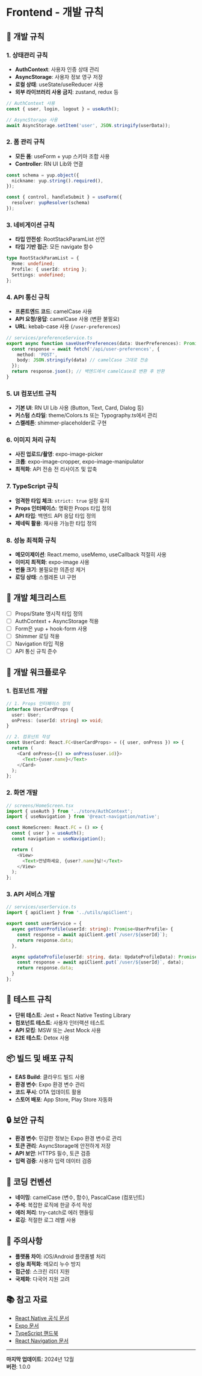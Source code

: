 # Frontend - 개발 규칙

## 🎯 개발 규칙

### 1. 상태관리 규칙
- **AuthContext**: 사용자 인증 상태 관리
- **AsyncStorage**: 사용자 정보 영구 저장
- **로컬 상태**: useState/useReducer 사용
- **외부 라이브러리 사용 금지**: zustand, redux 등

```typescript
// AuthContext 사용
const { user, login, logout } = useAuth();

// AsyncStorage 사용
await AsyncStorage.setItem('user', JSON.stringify(userData));
```

### 2. 폼 관리 규칙
- **모든 폼**: useForm + yup 스키마 조합 사용
- **Controller**: RN UI Lib와 연결

```typescript
const schema = yup.object({
  nickname: yup.string().required(),
});

const { control, handleSubmit } = useForm({
  resolver: yupResolver(schema)
});
```

### 3. 네비게이션 규칙
- **타입 안전성**: RootStackParamList 선언
- **타입 기반 접근**: 모든 navigate 함수

```typescript
type RootStackParamList = {
  Home: undefined;
  Profile: { userId: string };
  Settings: undefined;
};
```

### 4. API 통신 규칙
- **프론트엔드 코드**: camelCase 사용
- **API 요청/응답**: camelCase 사용 (변환 불필요)
- **URL**: kebab-case 사용 (`/user-preferences`)

```typescript
// services/preferenceService.ts
export async function saveUserPreferences(data: UserPreferences): Promise<void> {
  const response = await fetch('/api/user-preferences', {
    method: 'POST',
    body: JSON.stringify(data) // camelCase 그대로 전송
  });
  return response.json(); // 백엔드에서 camelCase로 변환 후 반환
}
```

### 5. UI 컴포넌트 규칙
- **기본 UI**: RN UI Lib 사용 (Button, Text, Card, Dialog 등)
- **커스텀 스타일**: theme/Colors.ts 또는 Typography.ts에서 관리
- **스켈레톤**: shimmer-placeholder로 구현

### 6. 이미지 처리 규칙
- **사진 업로드/촬영**: expo-image-picker
- **크롭**: expo-image-cropper, expo-image-manipulator
- **최적화**: API 전송 전 리사이즈 및 압축

### 7. TypeScript 규칙
- **엄격한 타입 체크**: `strict: true` 설정 유지
- **Props 인터페이스**: 명확한 Props 타입 정의
- **API 타입**: 백엔드 API 응답 타입 정의
- **제네릭 활용**: 재사용 가능한 타입 정의

### 8. 성능 최적화 규칙
- **메모이제이션**: React.memo, useMemo, useCallback 적절히 사용
- **이미지 최적화**: expo-image 사용
- **번들 크기**: 불필요한 의존성 제거
- **로딩 상태**: 스켈레톤 UI 구현

## 🔧 개발 체크리스트

- [ ] Props/State 명시적 타입 정의
- [ ] AuthContext + AsyncStorage 적용
- [ ] Form은 yup + hook-form 사용
- [ ] Shimmer 로딩 적용
- [ ] Navigation 타입 적용
- [ ] API 통신 규칙 준수

## 🚀 개발 워크플로우

### 1. 컴포넌트 개발
```typescript
// 1. Props 인터페이스 정의
interface UserCardProps {
  user: User;
  onPress: (userId: string) => void;
}

// 2. 컴포넌트 작성
const UserCard: React.FC<UserCardProps> = ({ user, onPress }) => {
  return (
    <Card onPress={() => onPress(user.id)}>
      <Text>{user.name}</Text>
    </Card>
  );
};
```

### 2. 화면 개발
```typescript
// screens/HomeScreen.tsx
import { useAuth } from '../store/AuthContext';
import { useNavigation } from '@react-navigation/native';

const HomeScreen: React.FC = () => {
  const { user } = useAuth();
  const navigation = useNavigation();

  return (
    <View>
      <Text>안녕하세요, {user?.name}님!</Text>
    </View>
  );
};
```

### 3. API 서비스 개발
```typescript
// services/userService.ts
import { apiClient } from '../utils/apiClient';

export const userService = {
  async getUserProfile(userId: string): Promise<UserProfile> {
    const response = await apiClient.get(`/user/${userId}`);
    return response.data;
  },

  async updateProfile(userId: string, data: UpdateProfileData): Promise<UserProfile> {
    const response = await apiClient.put(`/user/${userId}`, data);
    return response.data;
  }
};
```

## 🧪 테스트 규칙
- **단위 테스트**: Jest + React Native Testing Library
- **컴포넌트 테스트**: 사용자 인터랙션 테스트
- **API 모킹**: MSW 또는 Jest Mock 사용
- **E2E 테스트**: Detox 사용

## 📦 빌드 및 배포 규칙
- **EAS Build**: 클라우드 빌드 사용
- **환경 변수**: Expo 환경 변수 관리
- **코드 푸시**: OTA 업데이트 활용
- **스토어 배포**: App Store, Play Store 자동화

## 🔒 보안 규칙
- **환경 변수**: 민감한 정보는 Expo 환경 변수로 관리
- **토큰 관리**: AsyncStorage에 안전하게 저장
- **API 보안**: HTTPS 필수, 토큰 검증
- **입력 검증**: 사용자 입력 데이터 검증

## 📝 코딩 컨벤션
- **네이밍**: camelCase (변수, 함수), PascalCase (컴포넌트)
- **주석**: 복잡한 로직에 한글 주석 작성
- **에러 처리**: try-catch로 에러 핸들링
- **로깅**: 적절한 로그 레벨 사용

## 🚨 주의사항
- **플랫폼 차이**: iOS/Android 플랫폼별 처리
- **성능 최적화**: 메모리 누수 방지
- **접근성**: 스크린 리더 지원
- **국제화**: 다국어 지원 고려

## 📚 참고 자료
- [React Native 공식 문서](https://reactnative.dev/docs/getting-started)
- [Expo 문서](https://docs.expo.dev/)
- [TypeScript 핸드북](https://www.typescriptlang.org/docs/)
- [React Navigation 문서](https://reactnavigation.org/docs/getting-started)

---

**마지막 업데이트**: 2024년 12월  
**버전**: 1.0.0

